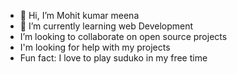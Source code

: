 - 👋 Hi, I’m Mohit kumar meena
- 🌱 I’m currently learning web Development
- I’m looking to collaborate on open source projects
-  I'm looking for help with my projects
- Fun fact: I love to play suduko in my free time 


<!---
mohit-kr18/mohit-kr18 is a ✨ special ✨ repository because its `README.md` (this file) appears on your GitHub profile.
You can click the Preview link to take a look at your changes.
--->
